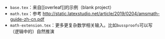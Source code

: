 - `base.tex`：来自[[overleaf]]的示例（blank project）
- `math.tex`：参考
http://static.latexstudio.net/article/2019/0204/amsmath-guide-zh-cn.pdf
- `math-extension.tex`：更多更复杂数学相关输入。比如`bussproofs`可以写（逻辑中的）自然推演